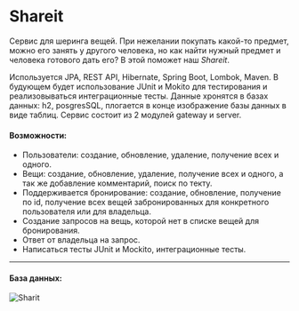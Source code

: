 # Shareit
  Сервис для шеринга вещей. При нежелании покупать какой-то предмет, можно его занять у другого человека, но как найти нужный предмет и человека готового дать его? В этой поможет наш *Shareit*.
  
  
  Используется JPA, REST API, Hibernate, Spring Boot, Lombok, Maven. В будующем будет использование JUnit и Mokito для тестирования и реализовываться интеграционные тесты. Данные хронятся в базах данных: h2, posgresSQL, плогается в конце изображение базы данных в виде таблиц. Сервис состоит из 2 модулей gateway и server.
  
  #### Возможности: 
  * Пользователи: создание, обновление, удаление, получение всех и одного.
  * Вещи: создание, обновление, удаление, получение всех и одного, а так же добавление комментарий, поиск по текту.
  * Поддерживается бронирование: создание, обновление, получение по id, получение всех вещей забронированных для конкретного пользователя или для владельца.
  * Создание запросов на вещь, которой нет в списке вещей для бронирования.
  * Ответ от владельца на запрос.
  * Написаться тесты JUnit и Mockito, интеграционные тесты.

***
  #### База данных:
  
  ![Sharit](https://github.com/SuvorovaElvina/java-shareit/assets/114740144/c55d949f-544e-4c52-bec9-adfe03d2682f)
